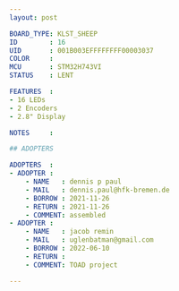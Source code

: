 ```yaml
---
layout: post

BOARD_TYPE: KLST_SHEEP
ID        : 16
UID       : 001B003EFFFFFFFF00003037
COLOR     : 
MCU       : STM32H743VI
STATUS    : LENT

FEATURES  :
- 16 LEDs
- 2 Encoders
- 2.8" Display

NOTES     :

## ADOPTERS

ADOPTERS  :
- ADOPTER :
    - NAME   : dennis p paul
    - MAIL   : dennis.paul@hfk-bremen.de
    - BORROW : 2021-11-26
    - RETURN : 2021-11-26
    - COMMENT: assembled
- ADOPTER :
    - NAME   : jacob remin
    - MAIL   : uglenbatman@gmail.com
    - BORROW : 2022-06-10
    - RETURN : 
    - COMMENT: TOAD project

---
```

